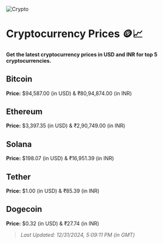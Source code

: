
![Crypto](https://www.techguide.com.au/wp-content/uploads/2020/11/crypto3.jpeg)

# Cryptocurrency Prices 🪙📈

#### Get the latest cryptocurrency prices in USD and INR for top 5 cryptocurrencies.

## Bitcoin

**Price:** $94,587.00 (in USD) & ₹80,94,874.00 (in INR)

## Ethereum

**Price:** $3,397.35 (in USD) & ₹2,90,749.00 (in INR)

## Solana

**Price:** $198.07 (in USD) & ₹16,951.39 (in INR)

## Tether

**Price:** $1.00 (in USD) & ₹85.39 (in INR)

## Dogecoin

**Price:** $0.32 (in USD) & ₹27.74 (in INR)

> _Last Updated: 12/31/2024, 5:09:11 PM (in GMT)_
